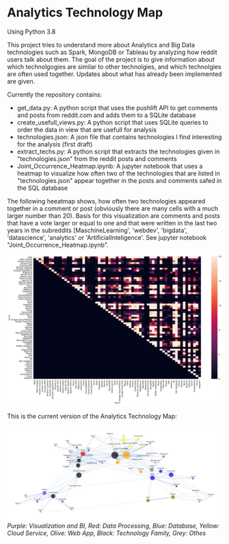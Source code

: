 # Analytics Technology Map

Using Python 3.8

This project tries to understand more about Analytics and Big Data technologies such as Spark, MongoDB or Tableau by analyzing how reddit users talk about them. The goal of the project is to give information about which technolgogies are similar to other technolgies, and which technolgies are often used together. Updates about what has already been implemented are given.

Currently the repository contains:

  - get_data.py:     A python script that uses the pushlift API to get comments and posts from reddit.com and adds them to a SQLite database
  - create_usefull_views.py:     A python script that uses SQLite queries to order the data in view that are usefull for analysis
  - technologies.json:     A json file that contains technologies I find interesting for the analysis (first draft)
  - extract_techs.py:     A python script that extracts the technologies given in "technologies.json" from the reddit posts and comments
  - Joint_Occurrence_Heatmap.ipynb:	A jupyter notebook that uses a heatmap to visualize how often two of the technologies that are listed in "technologies.json" appear together in the posts and comments safed in the SQL database 

The following heeatmap shows, how often two technologies appeared together in a comment or post (obviously there are many cells with a much larger number than 20). Basis for this visualization are comments and posts that have a vote larger or equal to one and that were written in the last two years in the subreddits [MaschineLearning', 'webdev', 'bigdata', 'datascience', 'analytics' or  'ArtificialInteligence'. See jupyter notebook "Joint_Occurrence_Heatmap.ipynb".

![Technology Heatmap](https://github.com/HannoMaximilian/AnalyticsTechnologyMap/blob/master/Visualizations/heatmap.png)

This is the current version of the Analytics Technology Map:

[<img src="https://github.com/HannoMaximilian/AnalyticsTechnologyMap/blob/master/Visualizations/TechnologyMapV2.jpg">](https://github.com/HannoMaximilian/AnalyticsTechnologyMap/blob/master/Visualizations/techmap_V2_threshold015.html)
*Purple: Visualization and BI, Red: Data Processing, Blue: Database, Yellow: Cloud Service, Olive: Web App, Black: Technology Family, Grey: Othes*
